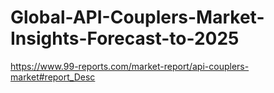 # Global-API-Couplers-Market-Insights-Forecast-to-2025
https://www.99-reports.com/market-report/api-couplers-market#report_Desc
